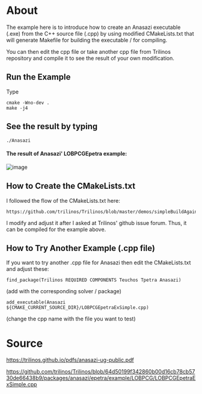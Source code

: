 # About 
The example here is to introduce how to create an Anasazi executable (.exe) from the C++ source file (.cpp) by using modified CMakeLists.txt that will generate Makefile for building the executable / for compiling.

You can then edit the cpp file or take another cpp file from Trilinos repository and compile it to see the result of your own modification.

## Run the Example
Type
```
cmake -Wno-dev .
make -j4
```

## See the result by typing
```
./Anasazi
```

#### The result of Anasazi' LOBPCGEpetra example:
![image](https://user-images.githubusercontent.com/72222484/172039555-c4493757-3b21-4988-b404-653f0ab2fdff.png)

## How to Create the CMakeLists.txt
I followed the flow of the CMakeLists.txt here:

```
https://github.com/trilinos/Trilinos/blob/master/demos/simpleBuildAgainstTrilinos/CMakeLists.txt
```

I modify and adjust it after I asked at Trilinos' github issue forum. Thus, it can be compiled for the example above.

## How to Try Another Example (.cpp file)
If you want to try another .cpp file for Anasazi then edit the CMakeLists.txt and adjust these:
```
find_package(Trilinos REQUIRED COMPONENTS Teuchos Tpetra Anasazi)
```
(add with the corresponding solver / package)


```
add_executable(Anasazi ${CMAKE_CURRENT_SOURCE_DIR}/LOBPCGEpetraExSimple.cpp)
```
(change the cpp name with the file you want to test)

# Source
https://trilinos.github.io/pdfs/anasazi-ug-public.pdf

https://github.com/trilinos/Trilinos/blob/64d50199f342860b00d16cb78cb5730de66438b9/packages/anasazi/epetra/example/LOBPCG/LOBPCGEpetraExSimple.cpp
